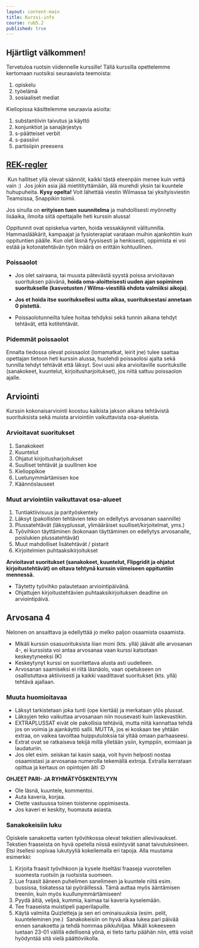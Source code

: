 ```yaml
---
layout: content-main
title: Kurssi-info
course: rub5.2
published: true
---
```

## Hjärtligt välkommen! 
Tervetuloa ruotsin viidennelle kurssille! Tällä kurssilla opettelemme kertomaan ruotsiksi seuraavista teemoista:
​
1. opiskelu
2. työelämä
1. sosiaaliset mediat

Kieliopissa käsittelemme seuraavia asioita:
​
1. substantiivin taivutus ja käyttö
2. konjunktiot ja sanajärjestys
3. s-päätteiset verbit
4. s-passiivi
5. partisiipin preesens

## [REK-regler](/media/rub1/REK_regler_uusi.pdf)
​
Kun hallitset yllä olevat säännöt, kaikki tästä eteenpäin menee kuin vettä vain :)
​
Jos jokin asia jää mietitityttämään, älä murehdi yksin tai kuuntele huhupuheita. **Kysy opelta!** Voit lähettää viestin Wilmassa tai yksityisviestin Teamsissa, Snappikin toimii.

Jos sinulla on **erityisen tuen suunnitelma** ja mahdollisesti myönnetty lisäaika, ilmoita siitä opettajalle heti kurssin alussa!

Oppitunnit ovat opiskelua varten, hoida vessakäynnit välitunnilla. Hammaslääkärit, kampaajat ja fysioterapiat varataan muihin ajankohtiin kuin oppituntien päälle. Kun olet läsnä fyysisesti ja henkisesti, oppimista ei voi estää ja kotonatehtävän työn määrä on erittäin kohtuullinen.

### Poissaolot
- Jos olet sairaana, tai muusta pätevästä syystä poissa arvioitavan suorituksen päivänä, **hoida oma-aloitteisesti uuden ajan sopiminen suoritukselle (kasvotusten / Wilma-viestillä ehdota valmiiksi aikoja)**. 

- **Jos et hoida itse suorituksellesi uutta aikaa,  suorituksestasi annetaan 0 pistettä.**

- Poissaolotunneilta tulee hoitaa tehdyksi sekä tunnin aikana tehdyt tehtävät, että kotitehtävät.
​
### Pidemmät poissaolot
Ennalta tiedossa olevat poissaolot (lomamatkat, leirit jne) tulee saattaa opettajan tietoon heti kurssin alussa, huolehdi poissaolosi ajalta sekä tunnilla tehdyt tehtävät että läksyt. Sovi uusi aika arvioitaville suorituksille (sanakokeet, kuuntelut, kirjoitusharjoitukset), jos niitä sattuu poissaolon ajalle.
​
## Arviointi
Kurssin kokonaisarviointi koostuu kaikista jakson aikana tehtävistä suorituksista sekä muista arviointiin vaikuttavista osa-alueista.

### Arvioitavat suoritukset

1. Sanakokeet
1. Kuuntelut
1. Ohjatut kirjoitusharjoitukset
1. Suulliset tehtävät ja suullinen koe
1. Kielioppikoe
1. Luetunymmärtämisen koe
1. Käännöslauseet

### Muut arviointiin vaikuttavat osa-alueet

1. Tuntiaktiivisuus ja parityöskentely
1. Läksyt (pakollisten tehtävien teko on edellytys arvosanan saannille)
1. Plussatehtävät (läksyplussat, ylimääräiset suulliset/kirjoitelmat, yms.)
1. Työvihkon täyttäminen (kokonaan täyttäminen on edellytys arvosanalle, poislukien plussatehtävät)
1. Muut mahdolliset lisätehtävät / pistarit
1. Kirjoitelmien puhtaaksikirjoitukset

**Arvioitavat suoritukset (sanakokeet, kuuntelut, Flipgridit ja ohjatut kirjoitustehtävät) on oltava tehtynä kurssin viimeiseen oppituntiin mennessä.**

- Täytetty työvihko palautetaan arviointipäivänä. 
- Ohjattujen kirjoitustehtävien puhtaaksikirjoituksen deadline on arviointipäivä.

## Arvosana 4
Nelonen on ansaittava ja edellyttää jo melko paljon osaamista osaamista. 

* Mikäli kurssin osasuorituksista liian moni (kts. yllä) jäävät alle arvosanan 4-, ei kurssista voi antaa arvosanaa vaan kurssi katsotaan keskeytyneeksi (K)
* Keskeytynyt kurssi on suoritettava alusta asti uudelleen. 
* Arvosanan saamiseksi ei riitä läsnäolo, vaan opetukseen on osallistuttava aktiivisesti ja kaikki vaadittavat suoritukset (kts. yllä) tehtävä ajallaan.

### Muuta huomioitavaa
* Läksyt tarkistetaan joka tunti (ope kiertää) ja merkataan ylös plussat. 
* Läksyjen teko vaikuttaa arvosanaan niin nousevasti kuin laskevastikin.
* EXTRAPLUSSAT eivät ole pakollisia tehtäviä, mutta niitä kannattaa tehdä jos on voimia ja ajankäyttö sallii. MUTTA, jos ei koskaan tee yhtään extraa, on vaikea tavoittaa huipputuloksia tai yltää omaan parhaaseesi. 
* Extrat ovat se ratkaiseva tekijä millä ylletään ysiin, kymppiin, eximiaan ja laudaturiin.
* Jos olet esim. seiskan tai kasin saaja, voit hyvin helposti nostaa osaamistasi ja arvosanaa numerolla tekemällä extroja. Extralla kerrataan opittua ja kertaus on opintojen äiti :D

**OHJEET PARI- JA RYHMÄTYÖSKENTELYYN**

- Ole läsnä, kuuntele, kommentoi.
- Auta kaveria, korjaa.
- Olette vastuussa toinen toistenne oppimisesta.
- Jos kaveri ei keskity, huomauta asiasta.


### Sanakokeisiin luku

Opiskele sanakoetta varten työvihkossa olevat tekstien alleviivaukset. Tekstien
fraaseista on hyvä opetella niissä esiintyvät sanat taivutuksineen.
​
Etsi itsellesi sopivaa lukutyyliä kokeilemalla eri tapoja. Alla muutama esimerkki:
​
1. Kirjoita fraasit työvihkoon ja kysele itseltäsi fraaseja vuorotellen suomesta
ruotsiin ja ruotsista suomeen.
2. Lue fraasit ääneen puhelimen sanelimeen ja kuuntele niitä esim. bussissa,
tiskatessa tai pyöräillessä. Tämä auttaa myös ääntämisen treeniin, kuin myös kuullunymmärtämiseen!
3. Pyydä äitiä, veljeä, kummia, kaimaa tai kaveria kyselemään.
4. Tee fraaseista muistipeli paperilapuille.
5. Käytä valmiita Quizletteja ja sen eri ominaisuuksia (esim. pelit, kuunteleminen jne.)
​
Sanakokeisiin on hyvä alkaa lukea pari päivää ennen sanakoetta ja tehdä hommaa
pikkuhiljaa. Mikäli kokeeseen luetaan 23-01 välillä edellisenä yönä, ei tieto
tartu päähän niin, että voisit hyödyntää sitä vielä päättöviikolla.


